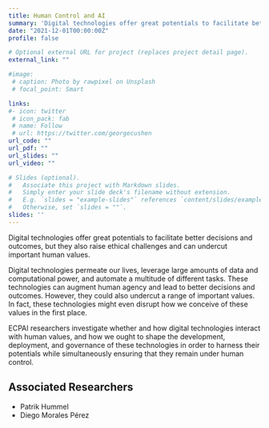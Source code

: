 ```yaml
---
title: Human Control and AI
summary: 'Digital technologies offer great potentials to facilitate better decisions and outcomes, but they also raise ethical challenges and can undercut important human values. [(read more)](/project/human-control-ai)' 
date: "2021-12-01T00:00:00Z"
profile: false

# Optional external URL for project (replaces project detail page).
external_link: ""

#image:
 # caption: Photo by rawpixel on Unsplash
 # focal_point: Smart

links:
#- icon: twitter
 # icon_pack: fab
 # name: Follow
 # url: https://twitter.com/georgecushen
url_code: ""
url_pdf: ""
url_slides: ""
url_video: ""

# Slides (optional).
#   Associate this project with Markdown slides.
#   Simply enter your slide deck's filename without extension.
#   E.g. `slides = "example-slides"` references `content/slides/example-slides.md`.
#   Otherwise, set `slides = ""`.
slides: ''
---
```


Digital technologies offer great potentials to facilitate better decisions and outcomes, but they also raise ethical challenges and can undercut important human values.

Digital technologies permeate our lives, leverage large amounts of data and computational power, and automate a multitude of different tasks. These technologies can augment human agency and lead to better decisions and outcomes. However, they could also undercut a range of important values. In fact, these technologies might even disrupt how we conceive of these values in the first place.

ECPAI researchers investigate whether and how digital technologies interact with human values, and how we ought to shape the development, deployment, and governance of these technologies in order to harness their potentials while simultaneously ensuring that they remain under human control.



## Associated Researchers

- Patrik Hummel
- Diego Morales Pérez
